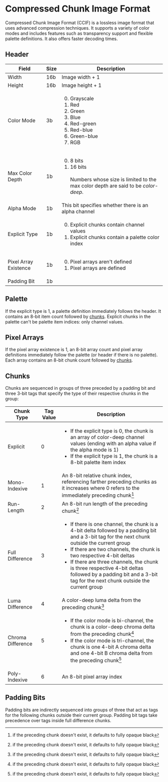 # Compressed Chunk Image Format

Compressed Chunk Image Format (CCIF) is a lossless image format that uses advanced compression techniques. It supports a variety of color modes and includes features such as transparency support and flexible palette definitions. It also offers faster decoding times.

## Header

Field                |Size|Description
---------------------|----|-----------
Width                |16b |Image width + 1
Height               |16b |Image height + 1
Color Mode           |3b  |<ol start="0"><li>Grayscale<li>Red<li>Green<li>Blue<li>Red-green<li>Red-blue<li>Green-blue<li>RGB
Max Color Depth      |1b  |<ol start="0"><li>8 bits<li>16 bits<br><br>Numbers whose size is limited to the max color depth are said to be *color-deep*.
Alpha Mode           |1b  |This bit specifies whether there is an alpha channel
Explicit Type        |1b  |<ol start="0"><li>Explicit chunks contain channel values<li>Explicit chunks contain a palette color index
Pixel Array Existence|1b  |<ol start="0"><li>Pixel arrays aren't defined<li>Pixel arrays are defined
Padding Bit          |1b  |

## Palette

If the explicit type is 1, a palette definition immediately follows the header. It contains an 8-bit item count followed by [chunks](#chunks). Explicit chunks in the palette can't be palette item indices: only channel values.

## Pixel Arrays

If the pixel array existence is 1, an 8-bit array count and pixel array definitions immediately follow the palette (or header if there is no palette). Each array contains an 8-bit chunk count followed by [chunks](#chunks).

## Chunks

Chunks are sequenced in groups of three preceded by a padding bit and three 3-bit tags that specify the type of their respective chunks in the group:

Chunk Type       |Tag Value|Description
-----------------|---------|-----------
Explicit         |0        |<ul><li>If the explicit type is 0, the chunk is an array of color-deep channel values (ending with an alpha value if the alpha mode is 1)<li>If the explicit type is 1, the chunk is a 8-bit palette item index
Mono-Indexive    |1        |An 8-bit relative chunk index, referencing farther preceding chunks as it increases where 0 refers to the immediately preceding chunk[^preceding]
Run-Length       |2        |An 8-bit run length of the preceding chunk[^preceding]
Full Difference  |3        |<ul><li>If there is one channel, the chunk is a 4-bit delta followed by a padding bit and a 3-bit tag for the next chunk outside the current group<li>If there are two channels, the chunk is two respective 4-bit deltas<li>If there are three channels, the chunk is three respective 4-bit deltas followed by a padding bit and a 3-bit tag for the next chunk outside the current group
Luma Difference  |4        |A color-deep luma delta from the preceding chunk[^preceding]
Chroma Difference|5        |<ul><li>If the color mode is bi-channel, the chunk is a color-deep chroma delta from the preceding chunk[^preceding]<li>If the color mode is tri-channel, the chunk is one 4-bit A chroma delta and one 4-bit B chroma delta from the preceding chunk[^preceding]
Poly-Indexive    |6        |An 8-bit pixel array index

[^preceding]: if the preceding chunk doesn't exist, it defaults to fully opaque black

## Padding Bits

Padding bits are indirectly sequenced into groups of three that act as tags for the following chunks outside their current group. Padding bit tags take precedence over tags inside full difference chunks.
